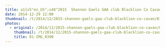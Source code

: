 ```yaml
---
title: a1{s5"en_US";s48"2015  Shannon Gaels GAA club Blacklion Co Cavan.";}
date: 2014-12-29 12:00
thumbnail: /t/2014/12/2015-shannon-gaels-gaa-club-blacklion-co-cavan/01-img_0390.jpg
photos:
  - original: /2014/12/2015-shannon-gaels-gaa-club-blacklion-co-cavan/01-img_0390.jpg
    thumbnail: /t/2014/12/2015-shannon-gaels-gaa-club-blacklion-co-cavan/01-img_0390.jpg
    title: 01-IMG_0390
---
```

